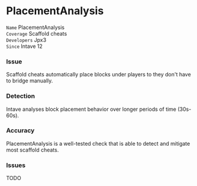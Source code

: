 # PlacementAnalysis

`Name` PlacementAnalysis<br>
`Coverage` Scaffold cheats<br>
`Developers` Jpx3<br>
`Since` Intave 12<br>

### Issue

Scaffold cheats automatically place blocks under players to they don't have to bridge manually.

### Detection

Intave analyses block placement behavior over longer periods of time (30s-60s).

### Accuracy

PlacementAnalysis is a well-tested check that is able to detect and mitigate most scaffold cheats. 

### Issues

TODO
